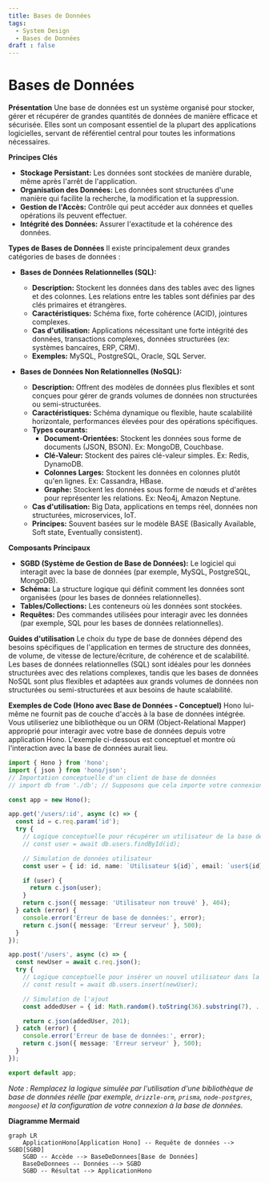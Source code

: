 ```yaml
---
title: Bases de Données
tags:
  - System Design
  - Bases de Données
draft : false
---
```


# Bases de Données

**Présentation**
Une base de données est un système organisé pour stocker, gérer et récupérer de grandes quantités de données de manière efficace et sécurisée. Elles sont un composant essentiel de la plupart des applications logicielles, servant de référentiel central pour toutes les informations nécessaires.

**Principes Clés**
- **Stockage Persistant:** Les données sont stockées de manière durable, même après l'arrêt de l'application.
- **Organisation des Données:** Les données sont structurées d'une manière qui facilite la recherche, la modification et la suppression.
- **Gestion de l'Accès:** Contrôle qui peut accéder aux données et quelles opérations ils peuvent effectuer.
- **Intégrité des Données:** Assurer l'exactitude et la cohérence des données.

**Types de Bases de Données**
Il existe principalement deux grandes catégories de bases de données :

- **Bases de Données Relationnelles (SQL):**
    - **Description:** Stockent les données dans des tables avec des lignes et des colonnes. Les relations entre les tables sont définies par des clés primaires et étrangères.
    - **Caractéristiques:** Schéma fixe, forte cohérence (ACID), jointures complexes.
    - **Cas d'utilisation:** Applications nécessitant une forte intégrité des données, transactions complexes, données structurées (ex: systèmes bancaires, ERP, CRM).
    - **Exemples:** MySQL, PostgreSQL, Oracle, SQL Server.

- **Bases de Données Non Relationnelles (NoSQL):**
    - **Description:** Offrent des modèles de données plus flexibles et sont conçues pour gérer de grands volumes de données non structurées ou semi-structurées.
    - **Caractéristiques:** Schéma dynamique ou flexible, haute scalabilité horizontale, performances élevées pour des opérations spécifiques.
    - **Types courants:**
        - **Document-Orientées:** Stockent les données sous forme de documents (JSON, BSON). Ex: MongoDB, Couchbase.
        - **Clé-Valeur:** Stockent des paires clé-valeur simples. Ex: Redis, DynamoDB.
        - **Colonnes Larges:** Stockent les données en colonnes plutôt qu'en lignes. Ex: Cassandra, HBase.
        - **Graphe:** Stockent les données sous forme de nœuds et d'arêtes pour représenter les relations. Ex: Neo4j, Amazon Neptune.
    - **Cas d'utilisation:** Big Data, applications en temps réel, données non structurées, microservices, IoT.
    - **Principes:** Souvent basées sur le modèle BASE (Basically Available, Soft state, Eventually consistent).

**Composants Principaux**
- **SGBD (Système de Gestion de Base de Données):** Le logiciel qui interagit avec la base de données (par exemple, MySQL, PostgreSQL, MongoDB).
- **Schéma:** La structure logique qui définit comment les données sont organisées (pour les bases de données relationnelles).
- **Tables/Collections:** Les conteneurs où les données sont stockées.
- **Requêtes:** Des commandes utilisées pour interagir avec les données (par exemple, SQL pour les bases de données relationnelles).

**Guides d'utilisation**
Le choix du type de base de données dépend des besoins spécifiques de l'application en termes de structure des données, de volume, de vitesse de lecture/écriture, de cohérence et de scalabilité. Les bases de données relationnelles (SQL) sont idéales pour les données structurées avec des relations complexes, tandis que les bases de données NoSQL sont plus flexibles et adaptées aux grands volumes de données non structurées ou semi-structurées et aux besoins de haute scalabilité.

**Exemples de Code (Hono avec Base de Données - Conceptuel)**
Hono lui-même ne fournit pas de couche d'accès à la base de données intégrée. Vous utiliseriez une bibliothèque ou un ORM (Object-Relational Mapper) approprié pour interagir avec votre base de données depuis votre application Hono. L'exemple ci-dessous est conceptuel et montre où l'interaction avec la base de données aurait lieu.

```typescript
import { Hono } from 'hono';
import { json } from 'hono/json';
// Importation conceptuelle d'un client de base de données
// import db from './db'; // Supposons que cela importe votre connexion DB

const app = new Hono();

app.get('/users/:id', async (c) => {
  const id = c.req.param('id');
  try {
    // Logique conceptuelle pour récupérer un utilisateur de la base de données
    // const user = await db.users.findById(id);

    // Simulation de données utilisateur
    const user = { id: id, name: `Utilisateur ${id}`, email: `user${id}@example.com` };

    if (user) {
      return c.json(user);
    }
    return c.json({ message: 'Utilisateur non trouvé' }, 404);
  } catch (error) {
    console.error('Erreur de base de données:', error);
    return c.json({ message: 'Erreur serveur' }, 500);
  }
});

app.post('/users', async (c) => {
  const newUser = await c.req.json();
  try {
    // Logique conceptuelle pour insérer un nouvel utilisateur dans la base de données
    // const result = await db.users.insert(newUser);

    // Simulation de l'ajout
    const addedUser = { id: Math.random().toString(36).substring(7), ...newUser }; // ID simulé

    return c.json(addedUser, 201);
  } catch (error) {
    console.error('Erreur de base de données:', error);
    return c.json({ message: 'Erreur serveur' }, 500);
  }
});

export default app;
```
*Note : Remplacez la logique simulée par l'utilisation d'une bibliothèque de base de données réelle (par exemple, `drizzle-orm`, `prisma`, `node-postgres`, `mongoose`) et la configuration de votre connexion à la base de données.*

**Diagramme Mermaid**
```mermaid
graph LR
    ApplicationHono[Application Hono] -- Requête de données --> SGBD[SGBD]
    SGBD -- Accède --> BaseDeDonnees[Base de Données]
    BaseDeDonnees -- Données --> SGBD
    SGBD -- Résultat --> ApplicationHono